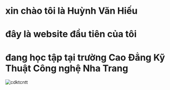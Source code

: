 <html>
 <head>
<h1>xin chào tôi là Huỳnh Văn Hiếu </h1>
  <h1> đây là website đầu tiên của tôi </h1>
  <h1> đang học tập tại trường Cao Đẳng Kỹ Thuật Công nghệ Nha Trang </h1>
  <body>
    <img src="cdktcntt" alt="cdktcntt" 
</body>
</html>
